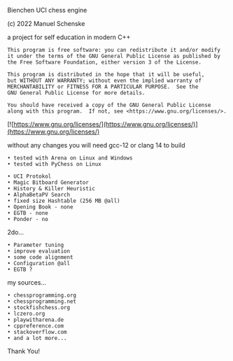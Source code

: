 Bienchen UCI chess engine

(c) 2022 Manuel Schenske

a project for self education in modern C++

    This program is free software: you can redistribute it and/or modify
    it under the terms of the GNU General Public License as published by
    the Free Software Foundation, either version 3 of the License.

    This program is distributed in the hope that it will be useful,
    but WITHOUT ANY WARRANTY; without even the implied warranty of
    MERCHANTABILITY or FITNESS FOR A PARTICULAR PURPOSE.  See the
    GNU General Public License for more details.

    You should have received a copy of the GNU General Public License
    along with this program.  If not, see <https://www.gnu.org/licenses/>.
[![https://www.gnu.org/licenses/](https://www.gnu.org/licenses/)](https://www.gnu.org/licenses/)

without any changes you will need gcc-12 or clang 14 to build

	• tested with Arena on Linux and Windows
	• tested with PyChess on Linux

  	• UCI Protokol
  	• Magic Bitboard Generator
  	• History & Killer Heuristic
  	• AlphaBetaPV Search
	• fixed size Hashtable (256 MB @all)
	• Opening Book - none
	• EGTB - none
	• Ponder - no

2do...

	• Parameter tuning
	• improve evaluation
	• some code alignment
	• Configuration @all
	• EGTB ?

my sources...

	• chessprogramming.org
	• chessprogramming.net
	• stockfishchess.org
	• lczero.org
	• playwitharena.de
	• cppreference.com
	• stackoverflow.com
	• and a lot more...
Thank You!
